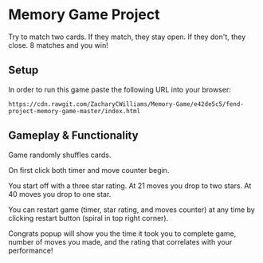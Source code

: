 # Memory Game Project

Try to match two cards. If they match, they stay open. If they don't, they close. 8 matches and you win!

## Setup

In order to run this game paste the following URL into your browser:

`https://cdn.rawgit.com/ZacharyCWilliams/Memory-Game/e42de5c5/fend-project-memory-game-master/index.html`

## Gameplay & Functionality

Game randomly shuffles cards.

On first click both timer and move counter begin.

You start off with a three star rating. At 21 moves you drop to two stars. At 40 moves you drop to one star.

You can restart game (timer, star rating, and moves counter) at any time by clicking restart button (spiral in top right corner).

Congrats popup will show you the time it took you to complete game, number of moves you made, and the rating that correlates with your performance!
